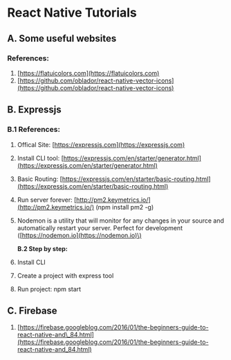 # React Native Tutorials

## A. Some useful websites

### References:

1. [https://flatuicolors.com](https://flatuicolors.com)
2. [https://github.com/oblador/react-native-vector-icons](https://github.com/oblador/react-native-vector-icons)

## B. Expressjs

### B.1 References:

1. Offical Site: [https://expressjs.com](https://expressjs.com)
2. Install CLI tool: [https://expressjs.com/en/starter/generator.html](https://expressjs.com/en/starter/generator.html)
3. Basic Routing: [https://expressjs.com/en/starter/basic-routing.html](https://expressjs.com/en/starter/basic-routing.html)
4. Run server forever: [http://pm2.keymetrics.io/](http://pm2.keymetrics.io/) \(npm install pm2 -g\)
5. Nodemon is a utility that will monitor for any changes in your source and automatically restart your server. Perfect for development \([https://nodemon.io](https://nodemon.io)\)

   **B.2 Step by step:**

6. Install CLI
7. Create a project with express tool
8. Run project: npm start 

## C. Firebase

1. [https://firebase.googleblog.com/2016/01/the-beginners-guide-to-react-native-and\_84.html](https://firebase.googleblog.com/2016/01/the-beginners-guide-to-react-native-and_84.html)

